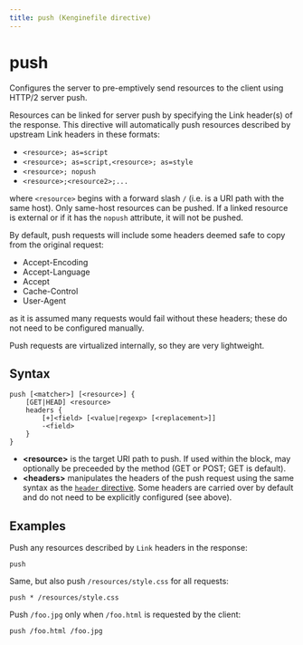 ```yaml
---
title: push (Kenginefile directive)
---
```


# push

Configures the server to pre-emptively send resources to the client using HTTP/2 server push.

Resources can be linked for server push by specifying the Link header(s) of the response. This directive will automatically push resources described by upstream Link headers in these formats:

-   `<resource>; as=script`
-   `<resource>; as=script,<resource>; as=style`
-   `<resource>; nopush`
-   `<resource>;<resource2>;...`

where `<resource>` begins with a forward slash `/` (i.e. is a URI path with the same host). Only same-host resources can be pushed. If a linked resource is external or if it has the `nopush` attribute, it will not be pushed.

By default, push requests will include some headers deemed safe to copy from the original request:

-   Accept-Encoding
-   Accept-Language
-   Accept
-   Cache-Control
-   User-Agent

as it is assumed many requests would fail without these headers; these do not need to be configured manually.

Push requests are virtualized internally, so they are very lightweight.

## Syntax

```kengine-d
push [<matcher>] [<resource>] {
	[GET|HEAD] <resource>
	headers {
		[+]<field> [<value|regexp> [<replacement>]]
		-<field>
	}
}
```

-   **&lt;resource&gt;** is the target URI path to push. If used within the block, may optionally be preceeded by the method (GET or POST; GET is default).
-   **&lt;headers&gt;** manipulates the headers of the push request using the same syntax as the [`header` directive](/docs/kenginefile/directives/header). Some headers are carried over by default and do not need to be explicitly configured (see above).

## Examples

Push any resources described by `Link` headers in the response:

```kengine-d
push
```

Same, but also push `/resources/style.css` for all requests:

```kengine-d
push * /resources/style.css
```

Push `/foo.jpg` only when `/foo.html` is requested by the client:

```kengine-d
push /foo.html /foo.jpg
```
